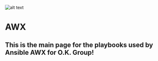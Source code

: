 ![alt text](https://www.okgroup.es/wp-content/uploads/2019/05/logo-okgroup-keep-moving-2019.jpg "O.K. Group Logo")

# AWX

## This is the main page for the playbooks used by Ansible AWX for O.K. Group!
